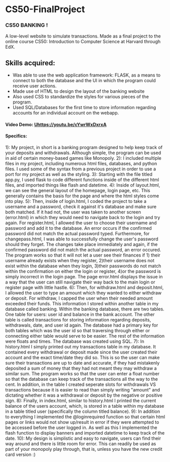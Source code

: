 # CS50-FinalProject
### CS50 BANKING !
A low-level website to simulate transactions. Made as a final project to the online course CS50: Introduction to Computer Science at Harvard through EdX. 

## Skills acquired:
- Was able to use the web application framework: FLASK, as a means to connect to both the database and the UI in which the program could receive user actions.
- Made use of HTML to design the layout of the banking website
- Also used CSS to standardize the styles for various pieces of the program.
- Used SQL/Databases for the first time to store information regarding accounts for an individual account on the webapp.

#### Video Demo:  <Uhttps://youtu.be/cYwrWxDxrxA>
#### Specifics:
1): My project, in short is a banking program designed to help keep track of your deposits and withdrawals. Although simple, the program can be used in aid of certain money-based games like Monopoly.
2): I included multiple files in my project, including numerous html files, databases, and python files. I used some of the syntax from a previous project in order to use a port for my project as well as the styling.
3): Starting with the file titled app.py, I used flask to code different functions inside of the different html files, and imported things like flash and datetime.
4): Inside of layout.html, we can see the general layout of the homepage, login page, etc. This generally contains the basis for the page and where the html styles come into play.
5): Then, inside of login.html, I coded the project to take a username and a password, check it against it's database and make sure both matched. If it had not, the user was taken to another screen (error.html) in which they would need to navigate back to the login and try again. For register.html, I allowed the user to choose their username and password and add it to the database. An error occurs if the confirmed password did not match the actual password typed. Furthermore, for changepass.html, I was able to successfully change the user's password should they forget. The changes take place immediately and again, if the confirmed password did not match the actual password, an error occured. The program works so that it will not let a user see their finances if 1) their username already exists when they register, 2)their username does not exist within the database when they login, 3)their passwords do not match within the confirmation on either the login or register, 4)or the password is simply incorrect in the login page. The page error.html displays the issue in a way that the user can still navigate their way back to the main login or register page with little hastle.
6): Then, for withdraw.html and deposit.html, I allowed the user to type an amount which they wanted to either withdraw or deposit. For withdraw, I capped the user when their needed amount exceeded their funds. This information I stored within another table in my database called banking. Within the banking database, there are two tables. One table for users: user id and balance in the bank account. The other table is called transactions for storing information regarding deposits, withdrawals, date, and user id again. The database had a primary key for both tables which was the user id so that traversing through either or connecting either table would serve to be easier. The rest of the information were floats and times. The database was created using SQL.
7): In history.html I simply printed out my transactions table in my database. It contained every withdrawal or deposit made since the user created their account and the exact time/date they did so. This is so the user can make sure their transactions are up to date and accurate, if they had mistakenly deposited a sum of money that they had not meant they may withdraw a similar sum. The program works so that the user can enter a float number so that the database can keep track of the transactions all the way to the cent. In addition, in the table I created seperate slots for withdrawals VS transactions because it is easier to read than simply writing "amount" and dictating whether it was a withdrawal or deposit by the negative or positive sign.
8): Finally, in index.html, similar to history.html I printed the current balance of the users account, which, is stored in a table within my database in a table titled user (specifically the column titled balance).
9): In addition to everything I implemented the @loginrequired function so that certain html pages or links would not show up/result in error if they were attempted to be accessed before the user logged in. As well as this I implemented the flash function to display banners and imported datetime to keep track of the date.
10): My design is simplistic and easy to navigate, users can find their way around and there is little room for error. This can readily be used as part of your monopoly play through, that is, unless you have the new credit card version :)
